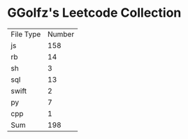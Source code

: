 # GGolfz's Leetcode Collection

<table><tr><td>File Type</td><td>Number</td></tr><tr><td>js</td><td>158</td></tr><tr><td>rb</td><td>14</td></tr><tr><td>sh</td><td>3</td></tr><tr><td>sql</td><td>13</td></tr><tr><td>swift</td><td>2</td></tr><tr><td>py</td><td>7</td></tr><tr><td>cpp</td><td>1</td></tr><tr><td>Sum</td><td>198</td></tr></table>